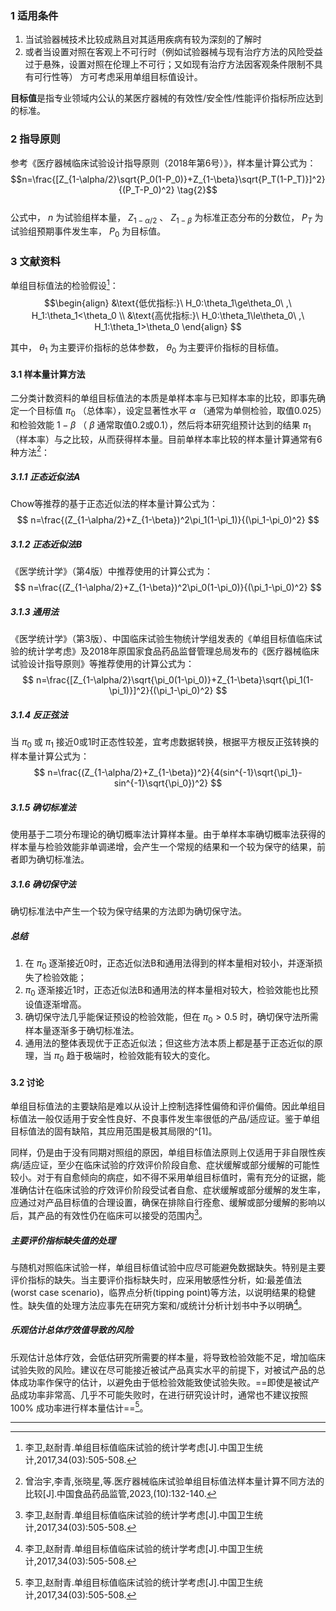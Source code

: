 ### 1 适用条件  
1. 当试验器械技术比较成熟且对其适用疾病有较为深刻的了解时
2. 或者当设置对照在客观上不可行时（例如试验器械与现有治疗方法的风险受益过于悬殊，设置对照在伦理上不可行；又如现有治疗方法因客观条件限制不具有可行性等）
方可考虑采用单组目标值设计。

**目标值**是指专业领域内公认的某医疗器械的有效性/安全性/性能评价指标所应达到的标准。

### 2 指导原则  
参考《医疗器械临床试验设计指导原则（2018年第6号）》，样本量计算公式为：  
$$n=\frac{[Z_{1-\alpha/2}\sqrt{P_0(1-P_0)}+Z_{1-\beta}\sqrt{P_T(1-P_T)}]^2}{(P_T-P_0)^2} \tag{2}$$  
公式中， $n$ 为试验组样本量， $Z_{1-\alpha/2}$ 、 $Z_{1-\beta}$ 为标准正态分布的分数位， $P_T$ 为试验组预期事件发生率， $P_0$ 为目标值。  

### 3 文献资料  
单组目标值法的检验假设[^1]： 
$$\begin{align} 
&\text{低优指标:}\ H_0:\theta_1\ge\theta_0\ ,\ H_1:\theta_1<\theta_0  \\
&\text{高优指标:}\ H_0:\theta_1\le\theta_0\ ,\ H_1:\theta_1>\theta_0
\end{align}
$$
  
其中， $\theta_1$ 为主要评价指标的总体参数， $\theta_0$ 为主要评价指标的目标值。

#### 3.1 样本量计算方法
二分类计数资料的单组目标值法的本质是单样本率与已知样本率的比较，即事先确定一个目标值 $\pi_0$ （总体率），设定显著性水平 $\alpha$ （通常为单侧检验，取值0.025）和检验效能 $1-\beta$ （ $\beta$ 通常取值0.2或0.1），然后将本研究组预计达到的结果 $\pi_1$ （样本率）与之比较，从而获得样本量。目前单样本率比较的样本量计算通常有6种方法[^2]： 
##### 3.1.1 正态近似法A  
Chow等推荐的基于正态近似法的样本量计算公式为：  
$$
n=\frac{(Z_{1-\alpha/2}+Z_{1-\beta})^2\pi_1(1-\pi_1)}{(\pi_1-\pi_0)^2}
$$ 
##### 3.1.2 正态近似法B  
《医学统计学》（第4版）中推荐使用的计算公式为：  
$$
n=\frac{(Z_{1-\alpha/2}+Z_{1-\beta})^2\pi_0(1-\pi_0)}{(\pi_1-\pi_0)^2}
$$ 
##### 3.1.3 通用法  
《医学统计学》（第3版）、中国临床试验生物统计学组发表的《单组目标值临床试验的统计学考虑》及2018年原国家食品药品监督管理总局发布的《医疗器械临床试验设计指导原则》等推荐使用的计算公式为：  
$$
n=\frac{[Z_{1-\alpha/2}\sqrt{\pi_0(1-\pi_0)}+Z_{1-\beta}\sqrt{\pi_1(1-\pi_1)}]^2}{(\pi_1-\pi_0)^2}
$$ 
##### 3.1.4 反正弦法  
当 $\pi_0$ 或 $\pi_1$ 接近0或1时正态性较差，宜考虑数据转换，根据平方根反正弦转换的样本量计算公式为：  
$$
n=\frac{(Z_{1-\alpha/2}+Z_{1-\beta})^2}{4(sin^{-1}\sqrt{\pi_1}-sin^{-1}\sqrt{\pi_0})^2}
$$ 
##### 3.1.5 确切标准法  
使用基于二项分布理论的确切概率法计算样本量。由于单样本率确切概率法获得的样本量与检验效能非单调递增，会产生一个常规的结果和一个较为保守的结果，前者即为确切标准法。  

##### 3.1.6 确切保守法  
确切标准法中产生一个较为保守结果的方法即为确切保守法。 

##### 总结
1. 在 $\pi_0$ 逐渐接近0时，正态近似法B和通用法得到的样本量相对较小，并逐渐损失了检验效能；
2. $\pi_0$ 逐渐接近1时，正态近似法B和通用法的样本量相对较大，检验效能也比预设值逐渐增高。 
3. 确切保守法几乎能保证预设的检验效能，但在 $\pi_0>0.5$ 时，确切保守法所需样本量逐渐多于确切标准法。 
4. 通用法的整体表现优于正态近似法；但这些方法本质上都是基于正态近似的原理，当 $\pi_0$ 趋于极端时，检验效能有较大的变化。  

#### 3.2 讨论  
单组目标值法的主要缺陷是难以从设计上控制选择性偏倚和评价偏倚。因此单组目标值法一般仅适用于安全性良好、不良事件发生率很低的产品/适应证。鉴于单组目标值法的固有缺陷，其应用范围是极其局限的^[1]。

同样，仍是由于没有同期对照组的原因，单组目标值法原则上仅适用于非自限性疾病/适应证，至少在临床试验的疗效评价阶段自愈、症状缓解或部分缓解的可能性较小。对于有自愈倾向的病症，如不得不采用单组目标值时，需有充分的证据，能准确估计在临床试验的疗效评价阶段受试者自愈、症状缓解或部分缓解的发生率，应通过对产品目标值的合理设置，确保在排除自行痊愈、缓解或部分缓解的影响以后，其产品的有效性仍在临床可以接受的范围内[^1]。

##### 主要评价指标缺失值的处理
与随机对照临床试验一样，单组目标值试验中应尽可能避免数据缺失。特别是主要评价指标的缺失。当主要评价指标缺失时，应采用敏感性分析，如:最差值法(worst case scenario)，临界点分析(tipping point)等方法，以说明结果的稳健性。缺失值的处理方法应事先在研究方案和/或统计分析计划书中予以明确[^1]。

##### 乐观估计总体疗效值导致的风险
乐观估计总体疗效，会低估研究所需要的样本量，将导致检验效能不足，增加临床试验失败的风险。建议在尽可能接近被试产品真实水平的前提下，对被试产品的总体成功率作保守的估计，以避免由于低检验效能致使试验失败。==即使是被试产品成功率非常高、几乎不可能失败时，在进行研究设计时，通常也不建议按照 100% 成功率进行样本量估计==[^1]。  





---
[^1]:李卫,赵耐青.单组目标值临床试验的统计学考虑[J].中国卫生统计,2017,34(03):505-508.  
[^2]:曾治宇,李青,张晓星,等.医疗器械临床试验单组目标值法样本量计算不同方法的比较[J].中国食品药品监管,2023,(10):132-140.  
